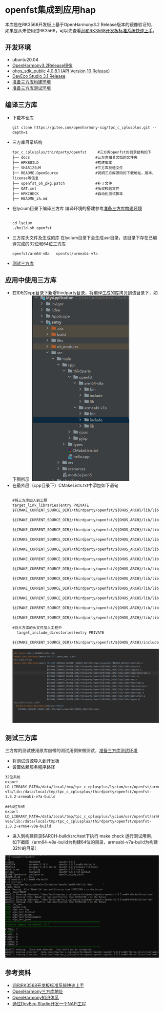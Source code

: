 # openfst集成到应用hap
本库是在RK3568开发板上基于OpenHarmony3.2 Release版本的镜像验证的，如果是从未使用过RK3568，可以先查看[润和RK3568开发板标准系统快速上手](https://gitee.com/openharmony-sig/knowledge_demo_temp/tree/master/docs/rk3568_helloworld)。
## 开发环境
- ubuntu20.04
- [OpenHarmony3.2Release镜像](https://gitee.com/link?target=https%3A%2F%2Frepo.huaweicloud.com%2Fopenharmony%2Fos%2F3.2-Release%2Fdayu200_standard_arm32.tar.gz)
- [ohos_sdk_public 4.0.8.1 (API Version 10 Release)](https://gitee.com/link?target=http%3A%2F%2Fdownload.ci.openharmony.cn%2Fversion%2FMaster_Version%2FOpenHarmony_4.0.8.1%2F20230608_091058%2Fversion-Master_Version-OpenHarmony_4.0.8.1-20230608_091058-ohos-sdk-public.tar.gz)
- [DevEco Studio 3.1 Release](https://gitee.com/link?target=https%3A%2F%2Fcontentcenter-vali-drcn.dbankcdn.cn%2Fpvt_2%2FDeveloperAlliance_package_901_9%2F81%2Fv3%2FtgRUB84wR72nTfE8Ir_xMw%2Fdevecostudio-windows-3.1.0.501.zip%3FHW-CC-KV%3DV1%26HW-CC-Date%3D20230621T074329Z%26HW-CC-Expire%3D315360000%26HW-CC-Sign%3D22F6787DF6093ECB4D4E08F9379B114280E1F65DA710599E48EA38CB24F3DBF2)
- [准备三方库构建环境](../../../lycium/README.md#1编译环境准备)
- [准备三方库测试环境](../../../lycium/README.md#3ci环境准备)

## 编译三方库
- 下载本仓库
  ```
  git clone https://gitee.com/openharmony-sig/tpc_c_cplusplus.git --depth=1
  ```
- 三方库目录结构
  ```
  tpc_c_cplusplus/thirdparty/openfst     #三方库openfst的目录结构如下
  ├── docs                              #三方库相关文档的文件夹
  ├── HPKBUILD                          #构建脚本
  ├── SHA512SUM                         #三方库校验文件
  ├── README.OpenSource                 #说明三方库源码的下载地址，版本，license等信息
  ├── openfst_oh_pkg.patch              #补丁文件
  ├── OAT.xml                           #版权校验文件
  ├── HPKCHECK                          #自动化测试脚本
  ├── README_zh.md      
  ```


- 在lycium目录下编译三方库
  编译环境的搭建参考[准备三方库构建环境](../../../lycium/README.md#1编译环境准备)
  
  ```
  
  cd lycium
  ./build.sh openfst
  ```
- 三方库头文件及生成的库
  在lycium目录下会生成usr目录，该目录下存在已编译完成的32位和64位三方库
  
  ```
  openfst/arm64-v8a   openfst/armeabi-v7a          
  ```
  
- [测试三方库](#测试三方库)

## 应用中使用三方库
- 在IDE的cpp目录下新增thirdparty目录，将编译生成的库拷贝到该目录下，如下图所示
&nbsp;![openfst_install](pic/openfst_install.png)
- 在最外层（cpp目录下）CMakeLists.txt中添加如下语句
  ```
  
  #将三方库加入到工程
  target_link_libraries(entry PRIVATE ${CMAKE_CURRENT_SOURCE_DIR}/thirdparty/openfst/${OHOS_ARCH}/lib/libfst.a
   ${CMAKE_CURRENT_SOURCE_DIR}/thirdparty/openfst/${OHOS_ARCH}/lib/libfstscript.a
   ${CMAKE_CURRENT_SOURCE_DIR}/thirdparty/openfst/${OHOS_ARCH}/lib/libfstcompact.a
   ${CMAKE_CURRENT_SOURCE_DIR}/thirdparty/openfst/${OHOS_ARCH}/lib/libfstcompressscript.a
   ${CMAKE_CURRENT_SOURCE_DIR}/thirdparty/openfst/${OHOS_ARCH}/lib/libfstconst.a
   ${CMAKE_CURRENT_SOURCE_DIR}/thirdparty/openfst/${OHOS_ARCH}/lib/libfstfar.a
   ${CMAKE_CURRENT_SOURCE_DIR}/thirdparty/openfst/${OHOS_ARCH}/lib/libfstfarscript.a
   ${CMAKE_CURRENT_SOURCE_DIR}/thirdparty/openfst/${OHOS_ARCH}/lib/libfstlinearscript.a
   ${CMAKE_CURRENT_SOURCE_DIR}/thirdparty/openfst/${OHOS_ARCH}/lib/libfstlookahead.a
   ${CMAKE_CURRENT_SOURCE_DIR}/thirdparty/openfst/${OHOS_ARCH}/lib/libfstpdtscript.a
   ${CMAKE_CURRENT_SOURCE_DIR}/thirdparty/openfst/${OHOS_ARCH}/lib/libfstmpdtscript.a
   ${CMAKE_CURRENT_SOURCE_DIR}/thirdparty/openfst/${OHOS_ARCH}/lib/libfstngram.a)
  
  #将三方库的头文件加入工程中
    target_include_directories(entry PRIVATE
    ${CMAKE_CURRENT_SOURCE_DIR}/thirdparty/openfst/${OHOS_ARCH}/include)
  
  ```
  ![openfst_usage](pic/openfst_usage.png)
## 测试三方库
三方库的测试使用原库自带的测试用例来做测试，[准备三方库测试环境](../../../lycium/README.md#3ci环境准备)



- 将测试资源导入到开发板
- 设置依赖服务程序路径
```
32位系统
export LD_LIBRARY_PATH=/data/local/tmp/tpc_c_cplusplus/lycium/usr/openfst/armeabi-v7a/lib:/data/local/tmp/tpc_c_cplusplus/thirdparty/openfst/openfst-1.8.2-armeabi-v7a-build

##64位系统
export LD_LIBRARY_PATH=/data/local/tmp/tpc_c_cplusplus/lycium/usr/openfst/arm64-v8a/lib:/data/local/tmp/tpc_c_cplusplus/thirdparty/openfst/openfst-1.8.2-arm64-v8a-build
```  
- 进入到构建目录$ARCH-build/src/test下执行 make check 运行测试用例，如下截图（arm64-v8a-build为构建64位的目录，armeabi-v7a-build为构建32位的目录）



![openfst](pic/openfst_test.png)

## 参考资料
- [润和RK3568开发板标准系统快速上手](https://gitee.com/openharmony-sig/knowledge_demo_temp/tree/master/docs/rk3568_helloworld)
- [OpenHarmony三方库地址](https://gitee.com/openharmony-tpc)
- [OpenHarmony知识体系](https://gitee.com/openharmony-sig/knowledge)
- [通过DevEco Studio开发一个NAPI工程](https://gitee.com/openharmony-sig/knowledge_demo_temp/blob/master/docs/napi_study/docs/hello_napi.md)
